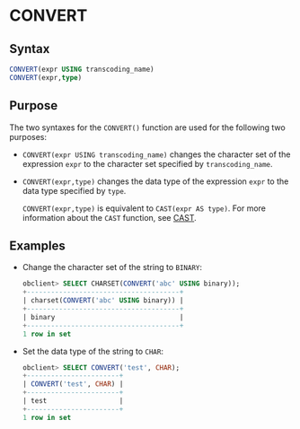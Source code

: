 # CONVERT

## Syntax

```sql
CONVERT(expr USING transcoding_name)
CONVERT(expr,type)
```

## Purpose

The two syntaxes for the `CONVERT()` function are used for the following two purposes:

* `CONVERT(expr USING transcoding_name)` changes the character set of the expression `expr` to the character set specified by `transcoding_name`.

* `CONVERT(expr,type)` changes the data type of the expression `expr` to the data type specified by `type`.

   `CONVERT(expr,type)` is equivalent to `CAST(expr AS type)`. For more information about the `CAST` function, see [CAST](../300.conversion-functions-of-mysql-mode/100.cast-of-mysql-mode.md).

## Examples

* Change the character set of the string to `BINARY`:

   ```sql
   obclient> SELECT CHARSET(CONVERT('abc' USING binary));
   +--------------------------------------+
   | charset(CONVERT('abc' USING binary)) |
   +--------------------------------------+
   | binary                               |
   +--------------------------------------+
   1 row in set
   ```

* Set the data type of the string to `CHAR`:

   ```sql
   obclient> SELECT CONVERT('test', CHAR);
   +-----------------------+
   | CONVERT('test', CHAR) |
   +-----------------------+
   | test                  |
   +-----------------------+
   1 row in set
   ```
